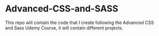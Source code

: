 # Advanced-CSS-and-SASS
This repo will contain the code that I create following the Advanced CSS and Sass Udemy Course, it will contain different projects.
